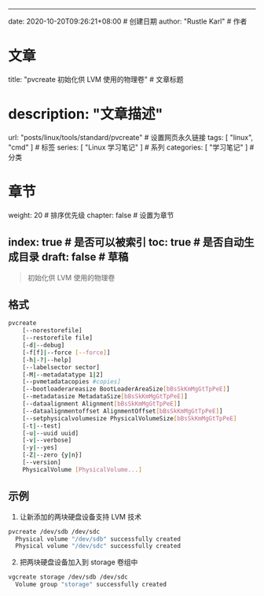---
date: 2020-10-20T09:26:21+08:00  # 创建日期
author: "Rustle Karl"  # 作者

# 文章
title: "pvcreate 初始化供 LVM 使用的物理卷"  # 文章标题
# description: "文章描述"
url:  "posts/linux/tools/standard/pvcreate"  # 设置网页永久链接
tags: [ "linux", "cmd" ]  # 标签
series: [ "Linux 学习笔记" ]  # 系列
categories: [ "学习笔记" ]  # 分类

# 章节
weight: 20 # 排序优先级
chapter: false  # 设置为章节

index: true  # 是否可以被索引
toc: true  # 是否自动生成目录
draft: false  # 草稿
----

> 初始化供 LVM 使用的物理卷

## 格式

```bash
pvcreate
	[--norestorefile]
	[--restorefile file]
	[-d|--debug]
	[-f[f]|--force [--force]]
	[-h|-?|--help]
	[--labelsector sector]
	[-M|--metadatatype 1|2]
	[--pvmetadatacopies #copies]
	[--bootloaderareasize BootLoaderAreaSize[bBsSkKmMgGtTpPeE]]
	[--metadatasize MetadataSize[bBsSkKmMgGtTpPeE]]
	[--dataalignment Alignment[bBsSkKmMgGtTpPeE]]
	[--dataalignmentoffset AlignmentOffset[bBsSkKmMgGtTpPeE]]
	[--setphysicalvolumesize PhysicalVolumeSize[bBsSkKmMgGtTpPeE]
	[-t|--test]
	[-u|--uuid uuid]
	[-v|--verbose]
	[-y|--yes]
	[-Z|--zero {y|n}]
	[--version]
	PhysicalVolume [PhysicalVolume...]
```

## 示例

1. 让新添加的两块硬盘设备支持 LVM 技术

```bash
pvcreate /dev/sdb /dev/sdc
  Physical volume "/dev/sdb" successfully created
  Physical volume "/dev/sdc" successfully created
```

2. 把两块硬盘设备加入到 storage 卷组中

```bash
vgcreate storage /dev/sdb /dev/sdc
  Volume group "storage" successfully created
```
